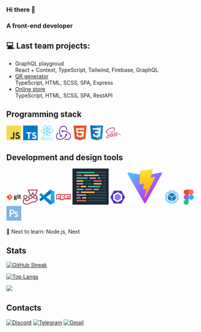 <h3> Hi there 👋 </h3>

### A front-end developer


## :computer: Last team projects: 
<ul>
<li><a>GraphQL playgroud</a><br>
React + Context, TypeScript, Tailwind, Firebase, GraphQL<br></li>
<li><a href="https://qr-word.netlify.app/">QR generator</a><br>
TypeScript, HTML, SCSS, SPA, Express<br></li>
<li><a href="https://dairinka-greiner94-online-store.netlify.app/">Online store</a><br>
TypeScript, HTML, SCSS, SPA, RestAPI<br></li>
</ul>


## Programming stack
<div>
  <img src="https://github.com/devicons/devicon/blob/master/icons/javascript/javascript-original.svg" width="40" title="Javascript" alt="Javascript" />
  <img src="https://github.com/devicons/devicon/blob/master/icons/typescript/typescript-original.svg" width="40" title="Typescript" alt="Typescript" />
  <img src="https://github.com/devicons/devicon/blob/master/icons/react/react-original-wordmark.svg" width="40" title="React" alt="React" />
  <img src="https://github.com/devicons/devicon/blob/master/icons/redux/redux-original.svg" width="40" title="Redux" alt="Redux" />
  <img src="https://github.com/devicons/devicon/blob/master/icons/html5/html5-original.svg" width="40" title="HTML5" alt="HTML5" />
  <img src="https://github.com/devicons/devicon/blob/master/icons/css3/css3-original.svg" width="40" title="CSS3" alt="CSS3" />
  <img src="https://github.com/devicons/devicon/blob/master/icons/sass/sass-original.svg" width="40" title="Sass" alt="Sass" />
</div>


## Development and design tools

<div>
  <img src="https://github.com/devicons/devicon/blob/master/icons/git/git-original-wordmark.svg" width="40" title="GitHub" alt="GitHub" />
  <img src="https://github.com/devicons/devicon/blob/master/icons/jest/jest-plain.svg" width="40" title="Jest" alt="Jest" />
  <img src="https://github.com/devicons/devicon/blob/master/icons/vscode/vscode-original.svg" width="40" title="VSCode" alt="VSCode" />
  <img src="https://github.com/devicons/devicon/blob/master/icons/npm/npm-original-wordmark.svg" width="40" title="Npm" alt="Npm" />
  <img src="./src/img/prettier.svg" title="Javascript" alt="Prettier" />
  <img src="https://github.com/devicons/devicon/blob/master/icons/eslint/eslint-original.svg" width="40" title="ESLint" alt="ESLint" />
  <img src="./src/img/vite.svg" title="Vite" alt="Vite" />
  <img src="https://github.com/devicons/devicon/blob/master/icons/webpack/webpack-original.svg" width="40" title="Webpack" alt="Webpack" />
  <img src="https://github.com/devicons/devicon/blob/master/icons/figma/figma-original.svg" title="Figma" alt="Figma" width="40"/>
  <img src="https://github.com/devicons/devicon/blob/master/icons/photoshop/photoshop-plain.svg" width="40" title="Photoshop" alt="Photoshop" />
  
</div>
<br>
🌱 Next to learn: Node.js, Next 


## Stats
[![GitHub Streak](https://github-readme-streak-stats.herokuapp.com?user=dairinka)](https://git.io/streak-stats)

[![Top Langs](https://github-readme-stats.vercel.app/api/top-langs/?username=dairinka&layout=compact)](https://github.com/anuraghazra/github-readme-stats)

<img src="https://www.codewars.com/users/dairinka_js/badges/large">

## Contacts
[![Discord](https://img.shields.io/badge/Discord-%40IrinaYehorova%235638-blue?style=flat-square-endpoint&logo=discord&logoColor=blue&labelColor=EEEEEE)](https://discordapp.com/users/970027137572683836)  [![Telegram](https://img.shields.io/badge/Telegram-%40IYehorova-blue?style=flat-square-endpoint&logo=telegram&logoColor=blue&labelColor=EEEEEE)](https://t.me/IYehorova) [![Gmail](https://img.shields.io/badge/Gmail-interest4me@gmail.com-red?style=flat-square-endpoint&logo=gmail&logoColor=red&labelColor=FFFFFF)](mailto:interest4me@gmail.com)

